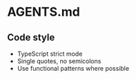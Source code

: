 # AGENTS.md

## Code style
- TypeScript strict mode
- Single quotes, no semicolons
- Use functional patterns where possible

